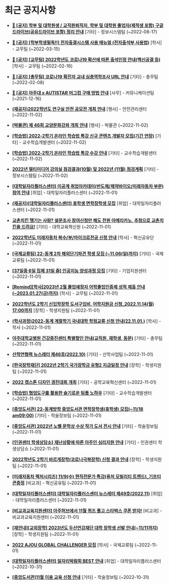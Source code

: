 # 최근 공지사항

* **[📌 [공지] 학부 및 대학원생 / 교직원퇴직자, 학부 및 대학원 졸업자(제적생 포함) 구글드라이브(공유드라이브 포함) 정리 안내](http://ajou.ac.kr/kr/ajou/notice.do?mode=view&amp;articleNo=202858&amp;article.offset=0&amp;articleLimit=30)**
 [기타] - 정보시스템팀 (~2022-08-17)

* **[📌 [공지] [학부학생필독!!] 전자출결시스템 사용 매뉴얼 (전자출석부 사용법)](http://ajou.ac.kr/kr/ajou/notice.do?mode=view&amp;articleNo=192571&amp;article.offset=0&amp;articleLimit=30)**
 [학사] - 교무팀 (~2022-03-15)

* **[📌 [공지] [교무팀] 2022학년도 코로나19 확산에 따른 출석인정 안내(백신공결 등)](http://ajou.ac.kr/kr/ajou/notice.do?mode=view&amp;articleNo=180913&amp;article.offset=0&amp;articleLimit=30)**
 [학사] - 교무팀 (~2022-02-16)

* **[📌 [공지] [총무팀] 코로나19 확진자 교내 심층역학조사 URL 안내](http://ajou.ac.kr/kr/ajou/notice.do?mode=view&amp;articleNo=180493&amp;article.offset=0&amp;articleLimit=30)**
 [기타] - 총무팀 (~2022-02-08)

* **[📌 [공지] 아주대 x AUTISTAR 머그컵 구매 방법 안내](http://ajou.ac.kr/kr/ajou/notice.do?mode=view&amp;articleNo=147976&amp;article.offset=0&amp;articleLimit=30)**
 [사무] - 커뮤니케이션팀 (~2021-12-16)

* **[(재공지)2022학년도 연구실 안전 공모전 개최 안내](http://ajou.ac.kr/kr/ajou/notice.do?mode=view&amp;articleNo=205846&amp;article.offset=0&amp;articleLimit=30)**
 [행사] - 안전관리센터 (~2022-11-02)

* **[[박물관] 제 46회 교양문화강좌 개최 안내](http://ajou.ac.kr/kr/ajou/notice.do?mode=view&amp;articleNo=205836&amp;article.offset=0&amp;articleLimit=30)**
 [행사] - 박물관 (~2022-11-02)

* **[[학습법] 2022-2학기 온라인 학습법 특강 신규 콘텐츠 개발자 모집(기간 연장)](http://ajou.ac.kr/kr/ajou/notice.do?mode=view&amp;articleNo=205834&amp;article.offset=0&amp;articleLimit=30)**
 [기타] - 교수학습개발센터 (~2022-11-02)

* **[[학습법] 2022-2학기 온라인 학습법 특강 수강 안내](http://ajou.ac.kr/kr/ajou/notice.do?mode=view&amp;articleNo=205833&amp;article.offset=0&amp;articleLimit=30)**
 [기타] - 교수학습개발센터 (~2022-11-02)

* **[2022년 멀티미디어 강의실 점검결과(10월) 및 2022년 (11월) 점검계획](http://ajou.ac.kr/kr/ajou/notice.do?mode=view&amp;articleNo=205825&amp;article.offset=0&amp;articleLimit=30)**
 [기타] - 정보시스템팀 (~2022-11-02)

* **[[대학일자리플러스센터] 이공계 취업아카데미(반도체/제약바이오/미래자동차 부문) 참여 안내](http://ajou.ac.kr/kr/ajou/notice.do?mode=view&amp;articleNo=205811&amp;article.offset=0&amp;articleLimit=30)**
 [취업] - 대학일자리플러스센터 (~2022-11-01)

* **[(재공지)[대학일자리플러스센터] 휴학생 면학장학생 모집](http://ajou.ac.kr/kr/ajou/notice.do?mode=view&amp;articleNo=205794&amp;article.offset=0&amp;articleLimit=30)**
 [취업] - 대학일자리플러스센터 (~2022-11-01)

* **[교촌치킨 땡기는 사람? 설문조사 참여신청만 해도 전원 아메리카노, 추첨으로 교촌치킨을 드려요!](http://ajou.ac.kr/kr/ajou/notice.do?mode=view&amp;articleNo=205785&amp;article.offset=0&amp;articleLimit=30)**
 [기타] - 대학교육혁신원 (~2022-11-01)

* **[2022학년도 미래자동차 복수/부/마이크로전공 신청 안내](http://ajou.ac.kr/kr/ajou/notice.do?mode=view&amp;articleNo=205781&amp;article.offset=0&amp;articleLimit=30)**
 [학사] - 혁신공유단 (~2022-11-01)

* **[[국제교류팀] 22-동계 2차 해외단기파견 학생 모집 (~11.06(일)까지)](http://ajou.ac.kr/kr/ajou/notice.do?mode=view&amp;articleNo=205779&amp;article.offset=0&amp;articleLimit=30)**
 [기타] - 국제교류팀 (~2022-11-01)

* **[[37일중 6일 집체 31일 줌] 인공지능 양성과정 모집](http://ajou.ac.kr/kr/ajou/notice.do?mode=view&amp;articleNo=205778&amp;article.offset=0&amp;articleLimit=30)**
 [기타] - 기업지원센터 (~2022-11-01)

* **[[Remind][학사]2023년 2월 졸업예정자 어학졸업인증제 성적 제출 안내(~2023.01.27(금)까지)](http://ajou.ac.kr/kr/ajou/notice.do?mode=view&amp;articleNo=205771&amp;article.offset=0&amp;articleLimit=30)**
 [학사] - 교무팀 (~2022-11-01)

* **[2022학년도 2학기 신입학장학 도서구입비, 어학지원금 신청_2022.11.14(월) 17:00까지](http://ajou.ac.kr/kr/ajou/notice.do?mode=view&amp;articleNo=205767&amp;article.offset=0&amp;articleLimit=30)**
 [장학] - 학생지원팀 (~2022-11-01)

* **[(학사과정)2022-동계 계절학기 국내대학 학점교류 신청 안내(22.11.01.)](http://ajou.ac.kr/kr/ajou/notice.do?mode=view&amp;articleNo=205758&amp;article.offset=0&amp;articleLimit=30)**
 [학사] - 학사 (~2022-11-01)

* **[아주대학교병원 건강증진센터 특별할인 안내(교직원, 재학생, 동문)](http://ajou.ac.kr/kr/ajou/notice.do?mode=view&amp;articleNo=205756&amp;article.offset=0&amp;articleLimit=30)**
 [기타] - 총무팀 (~2022-11-01)

* **[산학연협력 뉴스레터 제46호(2022.10)](http://ajou.ac.kr/kr/ajou/notice.do?mode=view&amp;articleNo=205755&amp;article.offset=0&amp;articleLimit=30)**
 [기타] - 산학사업팀 (~2022-11-01)

* **[[한국장학재단] 2022년 2학기 국가장학금 유형2 지급일정 안내](http://ajou.ac.kr/kr/ajou/notice.do?mode=view&amp;articleNo=205754&amp;article.offset=0&amp;articleLimit=30)**
 [장학] - 학생지원팀 (~2022-11-01)

* **[2022 캡스톤 디자인 경진대회 개최](http://ajou.ac.kr/kr/ajou/notice.do?mode=view&amp;articleNo=205752&amp;article.offset=0&amp;articleLimit=30)**
 [기타] - 공학교육혁신센터 (~2022-11-01)

* **[[학습법] 협업도구를 활용한 슬기로운 팀플 노하우](http://ajou.ac.kr/kr/ajou/notice.do?mode=view&amp;articleNo=205749&amp;article.offset=0&amp;articleLimit=30)**
 [기타] - 교수학습개발센터 (~2022-11-01)

* **[[중앙도서관] 22-동계방학 중앙도서관 면학장학생(휴학생) 모집(~11/18 am09:00)](http://ajou.ac.kr/kr/ajou/notice.do?mode=view&amp;articleNo=205748&amp;article.offset=0&amp;articleLimit=30)**
 [기타] - 학술정보팀 (~2022-11-01)

* **[[중앙도서관] 2022년 노벨 문학상 수상 작가 도서 전시 안내](http://ajou.ac.kr/kr/ajou/notice.do?mode=view&amp;articleNo=205747&amp;article.offset=0&amp;articleLimit=30)**
 [기타] - 학술정보팀 (~2022-11-01)

* **[[인권센터 학생상담소] 재난상황에 따른 아주인 심리지원 안내](http://ajou.ac.kr/kr/ajou/notice.do?mode=view&amp;articleNo=205746&amp;article.offset=0&amp;articleLimit=30)**
 [기타] - 인권센터 학생상담소 (~2022-11-01)

* **[2022학년도 2학기 바르게장학(코로나극복장학) 신청 결과 안내](http://ajou.ac.kr/kr/ajou/notice.do?mode=view&amp;articleNo=205742&amp;article.offset=0&amp;articleLimit=30)**
 [장학] - 학생지원팀 (~2022-11-01)

* **[[미래자동차 렉처시리즈] 11/9(수) 현직전문가 특강(퓨처 모빌리티 트렌드)_기프티콘증정](http://ajou.ac.kr/kr/ajou/notice.do?mode=view&amp;articleNo=205738&amp;article.offset=0&amp;articleLimit=30)**
 [비교과] - 혁신공유팀 (~2022-11-01)

* **[[대학일자리플러스센터] 대학일자리플러스센터 뉴스레터 제49호(2022.11)](http://ajou.ac.kr/kr/ajou/notice.do?mode=view&amp;articleNo=205733&amp;article.offset=0&amp;articleLimit=30)**
 [취업] - 대학일자리플러스센터 (~2022-11-01)

* **[[비교과교육지원센터] 아주허브에서 11월 퀴즈 풀고 스타벅스 쿠폰 받자!](http://ajou.ac.kr/kr/ajou/notice.do?mode=view&amp;articleNo=205732&amp;article.offset=0&amp;articleLimit=30)**
 [비교과] - 비교과교육지원센터 (~2022-11-01)

* **[[재안내][교외장학] 2023년도 두산연강재단 대학 장학생 선발 안내(~11/11까지)](http://ajou.ac.kr/kr/ajou/notice.do?mode=view&amp;articleNo=205731&amp;article.offset=0&amp;articleLimit=30)**
 [장학] - 학생지원팀 (~2022-11-01)

* **[2022 AJOU GLOBAL CHALLENGER 모집](http://ajou.ac.kr/kr/ajou/notice.do?mode=view&amp;articleNo=205730&amp;article.offset=0&amp;articleLimit=30)**
 [학사] - 국제교류팀 (~2022-11-01)

* **[[대학일자리플러스센터] 일자리박람회 BEST 안내](http://ajou.ac.kr/kr/ajou/notice.do?mode=view&amp;articleNo=205717&amp;article.offset=0&amp;articleLimit=30)**
 [취업] - 대학일자리플러스센터 (~2022-10-31)

* **[[중앙도서관]11월 이용 교육 신청 안내](http://ajou.ac.kr/kr/ajou/notice.do?mode=view&amp;articleNo=205715&amp;article.offset=0&amp;articleLimit=30)**
 [기타] - 학술정보팀 (~2022-10-31)
